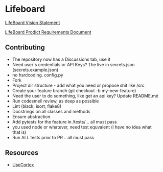 # Lifeboard
[LifeBoard Vision Statement](https://github.com/lifeboard/lifeboard/blob/main/supporting%20documents/Design/Foundational/lifeboard_vision_statement.md)

[LifeBoard Prodict Requirements Document](https://github.com/lifeboard/lifeboard/blob/main/supporting%20documents/Design/Foundational/roadmap.md)



## Contributing
- The repository now has a Discussions tab, use it
- Need user's credentials or API Keys?  The live in secrets.json (secrets.example.json)
- no hardcoding.  config.py
- Fork
- Project dir structure - add what you need or propose shit like /src
- Create your feature branch (git checkout -b my-new-feature)
- Need the user to do something, like get an api key?  Update README.md
- Run codesmell review, as deep as possible
- Lint (black, isort, flake8)
- Docstrings on all classes and methods
- Ensure abstraction
- Add pytests for the feature in /tests/ .. all must pass
- you used node or whatever, need test equvalent (i have no idea what that is)
- Run ALL tests prior to PR ..  all must pass

## Resources

- [UseCortex](https://usecortex.ai/)